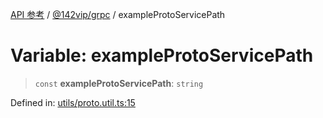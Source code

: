[API 参考](../../../index.md) / [@142vip/grpc](../index.md) / exampleProtoServicePath

# Variable: exampleProtoServicePath

> `const` **exampleProtoServicePath**: `string`

Defined in: [utils/proto.util.ts:15](https://github.com/142vip/core-x/blob/15d5bc9ef4bece78c0e60bdf074a2d245f625100/packages/grpc/src/utils/proto.util.ts#L15)
